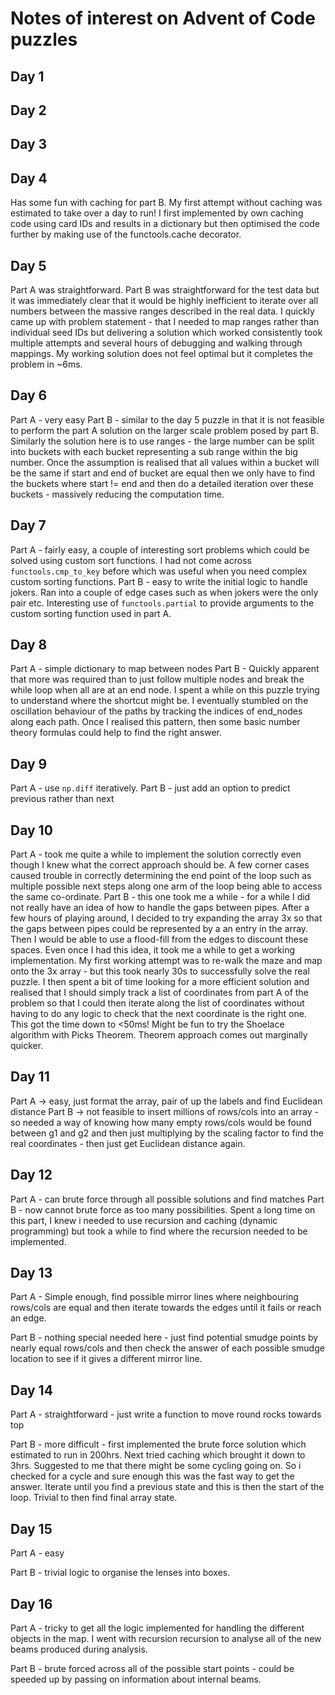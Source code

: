 # Notes of interest on Advent of Code puzzles

## Day 1

## Day 2

## Day 3

## Day 4

Has some fun with caching for part B. My first attempt without caching was estimated to take over a day to run!
I first implemented by own caching code using card IDs and results in a dictionary but then optimised the code
further by making use of the functools.cache decorator.

## Day 5

Part A was straightforward.
Part B was straightforward for the test data but it was immediately clear that it would be highly inefficient
to iterate over all numbers between the massive ranges described in the real data. I quickly came up with problem
statement - that I needed to map ranges rather than individual seed IDs but delivering a solution which worked
consistently took multiple attempts and several hours of debugging and walking through mappings. My working
solution does not feel optimal but it completes the problem in ~6ms.

## Day 6

Part A - very easy
Part B - similar to the day 5 puzzle in that it is not feasible to perform the part A solution on the larger scale
problem posed by part B. Similarly the solution here is to use ranges - the large number can be split into buckets
with each bucket representing a sub range within the big number. Once the assumption is realised that all values
within a bucket will be the same if start and end of bucket are equal then we only have to find the buckets where
start != end and then do a detailed iteration over these buckets - massively reducing the computation time.

## Day 7

Part A - fairly easy, a couple of interesting sort problems which could be solved using custom
sort functions. I had not come across `functools.cmp_to_key` before which was useful when you need
complex custom sorting functions.
Part B - easy to write the initial logic to handle jokers. Ran into a couple of edge cases such as when jokers
were the only pair etc. Interesting use of `functools.partial` to provide arguments to the custom sorting
function used in part A.

## Day 8

Part A - simple dictionary to map between nodes
Part B - Quickly apparent that more was required than to just follow multiple nodes and break the while loop when all
are at an end node. I spent a while on this puzzle trying to understand where the shortcut might be. I eventually
stumbled on the oscillation behaviour of the paths by tracking the indices of end_nodes along each path. Once I
realised this pattern, then some basic number theory formulas could help to find the right answer.

## Day 9

Part A - use `np.diff` iteratively.
Part B - just add an option to predict previous rather than next

## Day 10

Part A - took me quite a while to implement the solution correctly even though I knew what the correct approach should
be. A few corner cases caused trouble in correctly determining the end point of the loop such as multiple possible next
steps along one arm of the loop being able to access the same co-ordinate.
Part B - this one took me a while - for a while I did not really have an idea of how to handle the gaps between pipes.
After a few hours of playing around, I decided to try expanding the array 3x so that the gaps between pipes could
be represented by a an entry in the array. Then I would be able to use a flood-fill from the edges to discount these
spaces. Even once I had this idea, it took me a while to get a working implementation. My first working attempt was to
re-walk the maze and map onto the 3x array - but this took nearly 30s to successfully solve the real puzzle. I then
spent a bit of time looking for a more efficient solution and realised that I should simply track a list of coordinates
from part A of the problem so that I could then iterate along the list of coordinates without having to do any logic to
check that the next coordinate is the right one. This got the time down to \<50ms!
Might be fun to try the Shoelace algorithm with Picks Theorem.
Theorem approach comes out marginally quicker.

## Day 11

Part A -> easy, just format the array, pair of up the labels and find Euclidean distance
Part B -> not feasible to insert millions of rows/cols into an array - so needed a way of knowing how many
empty rows/cols would be found between g1 and g2 and then just multiplying by the scaling factor to find
the real coordinates - then just get Euclidean distance again.

## Day 12

Part A - can brute force through all possible solutions and find matches
Part B - now cannot brute force as too many possibilities. Spent a long time on this part,
I knew i needed to use recursion and caching (dynamic programming) but took a while to find
where the recursion needed to be implemented.

## Day 13

Part A - Simple enough, find possible mirror lines where neighbouring rows/cols are equal and then
iterate towards the edges until it fails or reach an edge.

Part B - nothing special needed here - just find potential smudge points by nearly equal rows/cols and then check
the answer of each possible smudge location to see if it gives a different mirror line.

## Day 14

Part A - straightforward - just write a function to move round rocks towards top

Part B - more difficult - first implemented the brute force solution which estimated to run in 200hrs.
Next tried caching which brought it down to 3hrs. Suggested to me that there might be some cycling going on. So i
checked for a cycle and sure enough this was the fast way to get the answer. Iterate until you find a previous state
and this is then the start of the loop. Trivial to then find final array state.

## Day 15

Part A - easy

Part B - trivial logic to organise the lenses into boxes.

## Day 16

Part A - tricky to get all the logic implemented for handling the different objects in the map. I went with recursion
recursion to analyse all of the new beams produced during analysis.

Part B - brute forced across all of the possible start points - could be speeded up by passing on information about
internal beams.
